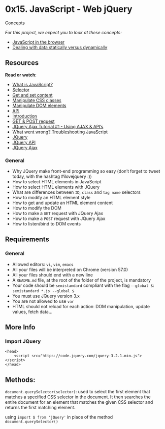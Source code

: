 # 0x15. JavaScript - Web jQuery

Concepts

*For this project, we expect you to look at these concepts:*

- [JavaScript in the browser](https://intranet.alxswe.com/concepts/3)
- [Dealing with data statically versus dynamically](https://intranet.alxswe.com/concepts/35)

## Resources

**Read or watch**:

- [What is JavaScript?](https://intranet.alxswe.com/rltoken/NJ5XM_fzjlBKERHTkdF-uA "What is JavaScript?")
- [Selector](https://intranet.alxswe.com/rltoken/wsnVUxEcAzzlCx6ES1qc7g "Selector")
- [Get and set content](https://intranet.alxswe.com/rltoken/rwtc96sn2_LHToBAd0MIhQ "Get and set content")
- [Manipulate CSS classes](https://intranet.alxswe.com/rltoken/IcM5kKVzssU0ibdUo-2gKQ "Manipulate CSS classes")
- [Manipulate DOM elements](https://intranet.alxswe.com/rltoken/ve8UKsZLVw2t27PtWscZfQ "Manipulate DOM elements")
- [API](https://intranet.alxswe.com/rltoken/vKc7XmiHG7HIh3N0Kl_VQw "API")
- [Introduction](https://intranet.alxswe.com/rltoken/QiUwuS_9TXE49D5IVL-ocg "Introduction")
- [GET & POST request](https://intranet.alxswe.com/rltoken/Mbe7uoy0iMAfTVs2Tn4Pzg "GET & POST request")
- [JQuery Ajax Tutorial #1 - Using AJAX & API’s](https://intranet.alxswe.com/rltoken/gMwyXisSLu-kZicmGA0-LQ "JQuery Ajax Tutorial #1 - Using AJAX & API's")
- [What went wrong? Troubleshooting JavaScript](https://intranet.alxswe.com/rltoken/4eYyJr72PO-cohImk93M3w "What went wrong? Troubleshooting JavaScript")
- [JQuery](https://intranet.alxswe.com/rltoken/HnjBq6jf84S9S-C15Qi0vw "JQuery")
- [JQuery API](https://intranet.alxswe.com/rltoken/jvibhq-8VEdQHNUWKTCI7w "JQuery API")
- [JQuery Ajax](https://intranet.alxswe.com/rltoken/rBZyrXxuRuISDfPBzO9Y7Q "JQuery Ajax")

### General

- Why JQuery make front-end programming so easy (don’t forget to tweet today, with the hashtag #ilovejquery :))
- How to select HTML elements in JavaScript
- How to select HTML elements with JQuery
- What are differences between `ID`, `class` and `tag name` selectors
- How to modify an HTML element style
- How to get and update an HTML element content
- How to modify the DOM
- How to make a `GET` request with JQuery Ajax
- How to make a `POST` request with JQuery Ajax
- How to listen/bind to DOM events

## Requirements

### General

- Allowed editors: `vi`, `vim`, `emacs`
- All your files will be interpreted on Chrome (version 57.0)
- All your files should end with a new line
- A `README.md` file, at the root of the folder of the project, is mandatory
- Your code should be `semistandard` compliant with the flag `--global $`: `semistandard *.js --global $`
- You must use JQuery version 3.x
- You are not allowed to use `var`
- HTML should not reload for each action: DOM manipulation, update values, fetch data…

## More Info

### Import JQuery

```
<head>
    <script src="https://code.jquery.com/jquery-3.2.1.min.js"></script>
</head> 
```

## Methods:
`document.querySelector(selector)`:
    used to select the first element that matches a specified CSS selector in the document. It then searches the entire document for an element that matches the given CSS selector and returns the first matching element.

using `import $ from 'jQuery'` in place of the method `document.querySelector()`
